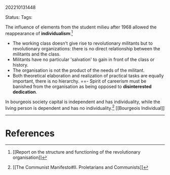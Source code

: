 202210131448

Status: 
Tags: 

The influence of elements from the student milieu after 1968 allowed the reappearance of **individualism**:[^1]
- The working class doesn't give rise to revolutionary militants but to revolutionary organizations: there is no direct relationship between the militants and the class.
- Militants have no particular 'salvation' to gain in front of the class or history.
- The organisation is not the product of the needs of the militant.
- Both theoretical elaboration and realization of practical tasks are equally important, there is no hierarchy.
==- Spirit of careerism must be banished from the organisation as being opposed to **disinterested dedication**.

In bourgeois society capital is independent and has individuality, while the living person is dependent and has no individuality.[^2]
[[Bourgeois Individual]]

---
# References

[^1]: [[Report on the structure and functioning of the revolutionary organisation]]
[^2]: [[The Communist Manifesto#II. Proletarians and Communists]]